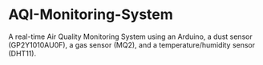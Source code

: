 # AQI-Monitoring-System
A real-time Air Quality Monitoring System using an Arduino, a dust sensor (GP2Y1010AU0F), a gas sensor (MQ2), and a temperature/humidity sensor (DHT11).
